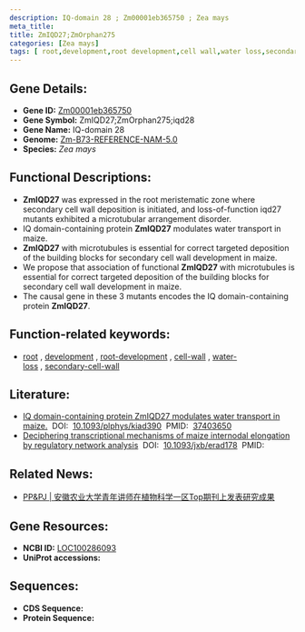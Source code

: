 ```yaml
---
description: IQ-domain 28 ; Zm00001eb365750 ; Zea mays
meta_title:
title: ZmIQD27;ZmOrphan275
categories: [Zea mays]
tags: [ root,development,root development,cell wall,water loss,secondary cell wall ]
---
```


## Gene Details:
- **Gene ID:**	[Zm00001eb365750](https://www.maizegdb.org/gene_center/gene/Zm00001eb365750)
- **Gene Symbol:** ZmIQD27;ZmOrphan275;iqd28
- **Gene Name:** IQ-domain 28
- **Genome:** [Zm-B73-REFERENCE-NAM-5.0](https://www.maizegdb.org/genome/assembly/Zm-B73-REFERENCE-NAM-5.0)
- **Species:** *Zea mays*

## Functional Descriptions:
   - **ZmIQD27** was expressed in the root meristematic zone where secondary cell wall deposition is initiated, and loss-of-function iqd27 mutants exhibited a microtubular arrangement disorder.
   - IQ domain-containing protein **ZmIQD27** modulates water transport in maize.
   - **ZmIQD27** with microtubules is essential for correct targeted deposition of the building blocks for secondary cell wall development in maize.
   - We propose that association of functional **ZmIQD27** with microtubules is essential for correct targeted deposition of the building blocks for secondary cell wall development in maize.
   - The causal gene in these 3 mutants encodes the IQ domain-containing protein **ZmIQD27**.

## Function-related keywords:
- [root](/tags/root/)&nbsp;,&nbsp;[development](/tags/development/)&nbsp;,&nbsp;[root-development](/tags/root-development/)&nbsp;,&nbsp;[cell-wall](/tags/cell-wall/)&nbsp;,&nbsp;[water-loss](/tags/water-loss/)&nbsp;,&nbsp;[secondary-cell-wall](/tags/secondary-cell-wall/)

## Literature:
   - [IQ domain-containing protein ZmIQD27 modulates water transport in maize.]( https://academic.oup.com/plphys/article/193/3/1834/7219349?login=true)&nbsp;&nbsp;DOI:&nbsp;&nbsp;[10.1093/plphys/kiad390](https://academic.oup.com/plphys/article/193/3/1834/7219349?login=true)&nbsp;&nbsp;PMID:&nbsp;&nbsp;[37403650](https://pubmed.ncbi.nlm.nih.gov/37403650/)
   - [Deciphering transcriptional mechanisms of maize internodal elongation by regulatory network analysis]( https://academic.oup.com/jxb/article-abstract/74/15/4503/7160568?redirectedFrom=fulltext)&nbsp;&nbsp;DOI:&nbsp;&nbsp;[10.1093/jxb/erad178](https://academic.oup.com/jxb/article-abstract/74/15/4503/7160568?redirectedFrom=fulltext)&nbsp;&nbsp;PMID:&nbsp;&nbsp;[](https://pubmed.ncbi.nlm.nih.gov//)

## Related News:
   - [PP&amp;PJ | 安徽农业大学青年讲师在植物科学一区Top期刊上发表研究成果](https://mp.weixin.qq.com/s/VyIe1oNwhBs0mFbIzmN0pw)

## Gene Resources:
- **NCBI ID:** [LOC100286093](https://www.ncbi.nlm.nih.gov/gene/?term=LOC100286093)
- **UniProt accessions:** [](https://www.uniprot.org/uniprotkb//entry)



## Sequences:
- **CDS Sequence:**
- **Protein Sequence:**
